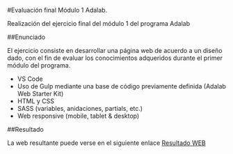 
#Evaluación final Módulo 1 Adalab.

Realización del ejercicio final del módulo 1 del programa Adalab

##Enunciado

El ejercicio consiste en desarrollar una página web de acuerdo a un diseño dado, con el fin de evaluar los conocimientos adqueridos durante el primer módulo del programa.

- VS Code
- Uso de Gulp mediante una base de código previamente definida (Adalab Web Starter Kit)
- HTML y CSS
- SASS (variables, anidaciones, partials, etc.)
- Web responsive (mobile, tablet & desktop)

##Resultado

La web resultante puede verse en el siguiente enlace [Resultado WEB](http://beta.adalab.es/modulo-1-evaluacion-final-crisgruiz/)
